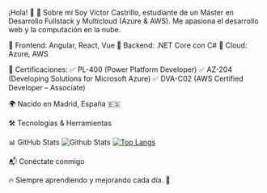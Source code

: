 ¡Hola! 👋
🚀 Sobre mí
Soy Víctor Castrillo, estudiante de un Máster en Desarrollo Fullstack y Multicloud (Azure & AWS).
Me apasiona el desarrollo web y la computación en la nube.

🔹 Frontend: Angular, React, Vue
🔹 Backend: .NET Core con C#
🔹 Cloud: Azure, AWS

📌 Certificaciones:
✅ PL-400 (Power Platform Developer)
✅ AZ-204 (Developing Solutions for Microsoft Azure)
✅ DVA-C02 (AWS Certified Developer – Associate)


🌍 Nacido en Madrid, España 🇪🇸

🛠️ Tecnologías & Herramientas














📊 GitHub Stats
![Github Stats](https://github-readme-stats.vercel.app/api?username=CastrilloRedondoVictor&count_private=true&show_icons=true)
[![Top Langs](https://github-readme-stats.vercel.app/api/top-langs/?username=CastrilloRedondoVictor&layout=compact)](https://github.com/anuraghazra/github-readme-stats)


📬 Conéctate conmigo



🔥 Siempre aprendiendo y mejorando cada día. 🚀

